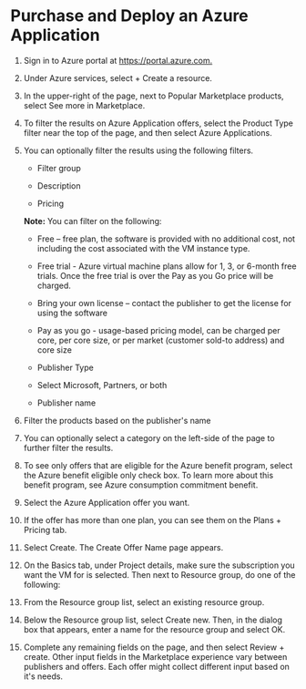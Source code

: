 # Purchase and Deploy an Azure Application

1. Sign in to Azure portal at https://portal.azure.com.​

1. Under Azure services, select + Create a resource.​

1. In the upper-right of the page, next to Popular Marketplace products, select See more in Marketplace.​

1. To filter the results on Azure Application offers, select the Product Type filter near the top of the page, and then select Azure Applications.​

1. You can optionally filter the results using the following filters.​

    - Filter group​
    
    - Description​
    
    - Pricing​

    **Note:** You can filter on the following:​
    - Free – free plan, the software is provided with no additional cost, not including the cost associated with the VM instance type.​
    - Free trial - Azure virtual machine plans allow for 1, 3, or 6-month free trials. Once the free trial is over the Pay as you Go price will be charged.​
    - Bring your own license – contact the publisher to get the license for using the software​
    - Pay as you go - usage-based pricing model, can be charged per core, per core size, or per market (customer sold-to address) and core size​
    
    - Publisher Type​
    
    - Select Microsoft, Partners, or both​
    
    - Publisher name​

1. Filter the products based on the publisher's name​

1. You can optionally select a category on the left-side of the page to further filter the results.​

1. To see only offers that are eligible for the Azure benefit program, select the Azure benefit eligible only check box. To learn more about this benefit program, see Azure consumption commitment benefit.​

1. Select the Azure Application offer you want.​

1. If the offer has more than one plan, you can see them on the Plans + Pricing tab.​

1. Select Create. The Create Offer Name page appears.​

1. On the Basics tab, under Project details, make sure the subscription you want the VM for is selected. Then next to Resource group, do one of the following:​

1. From the Resource group list, select an existing resource group.​

1. Below the Resource group list, select Create new. Then, in the dialog box that appears, enter a name for the resource group and select OK.​

1. Complete any remaining fields on the page, and then select Review + create. Other input fields in the Marketplace experience vary between publishers and offers. Each offer might collect different input based on it's needs.​

​
